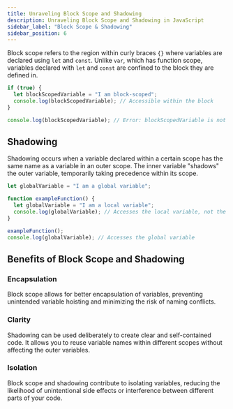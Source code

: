 ```yaml
---
title: Unraveling Block Scope and Shadowing
description: Unraveling Block Scope and Shadowing in JavaScript
sidebar_label: "Block Scope & Shadowing"
sidebar_position: 6
---
```


Block scope refers to the region within curly braces `{}` where variables are declared using `let` and `const`. Unlike `var`, which has function scope, variables declared with `let` and `const` are confined to the block they are defined in.

```javascript
if (true) {
  let blockScopedVariable = "I am block-scoped";
  console.log(blockScopedVariable); // Accessible within the block
}

console.log(blockScopedVariable); // Error: blockScopedVariable is not defined
```

## Shadowing

Shadowing occurs when a variable declared within a certain scope has the same name as a variable in an outer scope. The inner variable "shadows" the outer variable, temporarily taking precedence within its scope.

```javascript
let globalVariable = "I am a global variable";

function exampleFunction() {
  let globalVariable = "I am a local variable";
  console.log(globalVariable); // Accesses the local variable, not the global one
}

exampleFunction();
console.log(globalVariable); // Accesses the global variable
```

## Benefits of Block Scope and Shadowing

### Encapsulation

Block scope allows for better encapsulation of variables, preventing unintended variable hoisting and minimizing the risk of naming conflicts.

### Clarity

Shadowing can be used deliberately to create clear and self-contained code. It allows you to reuse variable names within different scopes without affecting the outer variables.

### Isolation

Block scope and shadowing contribute to isolating variables, reducing the likelihood of unintentional side effects or interference between different parts of your code.
